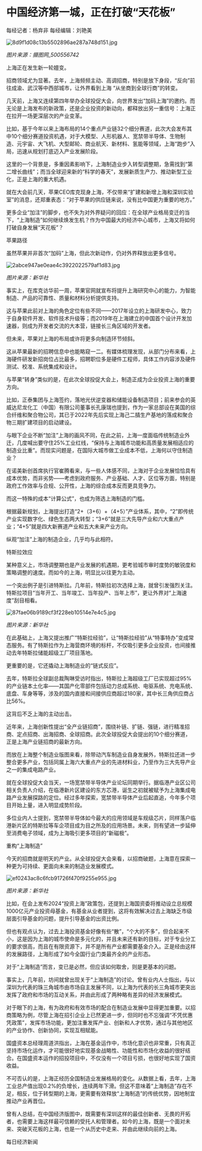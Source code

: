 # 中国经济第一城，正在打破“天花板”

每经记者：杨弃非 每经编辑：刘艳美

![8d9f1d08c13b5502896ae287a748d151.jpg](https://raw.githubusercontent.com/qqhsx/qqnews_image/main/2024/04/02/中国经济第一城，正在打破“天花板”/8d9f1d08c13b5502896ae287a748d151.jpg)

 _图片来源：摄图网_500556742_

上海正在发生新一轮嬗变。

招商领域尤为显著。去年，上海频频主动、高调招商，特别是放下身段，“反向”前往成渝、武汉等中西部城市，让外界看到上海 “从坐商到全球行商”的转变。

几天前，上海又连续第四年举办全球投促大会，向世界发出“加码上海”的邀约。而无论是上海发布的新政策，还是企业投资的新动向，都释放出另一重信号：上海正在拉开一场更深层次的产业变革。

比如，基于今年以来上海布局的14个重点产业链32个细分赛道，此次大会发布其中10个细分赛道投资机遇，对于大模型、人形机器人、宽禁带半导体、生物制造、元宇宙、大飞机、大型邮轮、商业航天、新材料、氢能等领域，上海“跑步”入局，迅速从规划打底迈入产业发展阶段。

这里的一个背景是，多重因素影响下，上海制造业步入转型调整期，急需找到“第二增长曲线”；而当全球迎来新的“科学的春天”，发展新质生产力、推动新型工业化，正是上海的重大机遇。

就在大会前几天，苹果CEO库克现身上海，不仅带来“扩建和新增上海和深圳实验室”的消息，还郑重表态：“对于苹果的供应链来说，没有比中国更为重要的地方。”

更多企业“加注”的脚步，也不失为对外界疑问的回应：在全球产业格局变迁的当下，“上海制造”如何继续焕发生机？作为中国最大的经济中心城市，上海又将如何打破自身发展“天花板”？

苹果路径

虽然苹果并非首次“加码”上海，但此次新动作，仍对外界释放出更多信号。

![2abce947ae0eae4c3922022579af1d83.jpg](https://raw.githubusercontent.com/qqhsx/qqnews_image/main/2024/04/02/中国经济第一城，正在打破“天花板”/2abce947ae0eae4c3922022579af1d83.jpg)

_图片来源：新华社_

事实上，在库克访华前一周，苹果官网就宣布将提升上海研究中心的能力，为智能制造、产品的可靠性、质量和材料分析提供支持。

这与苹果此前对上海的角色定位有些不同——2017年设立的上海研发中心，致力于自身软件开发、软件技术升级等；而2019年在上海建立的中国首个设计开发加速器，则成为开发者交流的大本营，链接长三角区域的开发者。

但未来，苹果对上海的布局或许将更多向制造环节倾斜。

这从苹果最新的招聘信息中也能略窥一二。有媒体梳理发现，从部门分布来看，上海硬件研发新招岗位占比最多，招聘职位多是硬件工程师，具体工作内容涉及硬件测试、校准、系统集成和设计。

与苹果“转身”类似的是，在此次全球投促大会上，制造正成为企业投资上海的重要方向。

比如，正泰集团与上海签约，落地光伏逆变器和储能设备制造项目；前来参会的英威达尼龙化工（中国）有限公司董事长孔康瑞也提到，作为一家总部设在美国的综合纤维和聚合物公司，其已于2022年先后实现上海己二腈生产基地的落成和聚合物三期扩建项目的启动建设。

与眼下企业不断“加注”上海的画风不同，在此之前，上海一度面临传统制造业外迁，几度喊出要守住25%工业红线，“保持与上海城市功能和高质量发展相适应的制造业比重”。而现实问题是，在国际大城市做工业成本不低，上海何以守住制造业？

在诺美新创首席执行官崔腾看来，与一些人体感不同，上海对于企业发展恰恰具有成本优势，而非劣势——考虑到政府服务、产业基础、人才、区位等方面，特别是政府工作效率与合规、公开性，上海的综合成本反而更具竞争力。

而这一特殊的成本“计算公式”，也成为筛选上海制造的门槛。

根据最新规划，上海提出打造“2+（3+6）+（4+5）”产业体系，其中，“2”即传统产业实现数字化、绿色生态两大转型；“3+6”就是三大先导产业和六大重点产业；“4+5”就是四大新赛道产业和五大未来产业方向。

纵观“加注”上海的制造企业，几乎均与此相符。

特斯拉效应

某种意义上，市场调整期也是产业发展的机遇期，更考验城市审时度势的敏锐度和策略调整的速度。而如今的上海，明显比以往更为主动。

一个突出例子是引进特斯拉。几年前，特斯拉初次选择上海，就曾引发强烈关注。特斯拉项目“当年开工、当年竣工、当年投产、当年上市”，更让外界对“上海速度”刮目相看。

![87fae06b9189cf3f228eb10514e7e4c5.jpg](https://raw.githubusercontent.com/qqhsx/qqnews_image/main/2024/04/02/中国经济第一城，正在打破“天花板”/87fae06b9189cf3f228eb10514e7e4c5.jpg)

_图片来源：新华社_

在此基础上，上海又提出推广“特斯拉经验”，让“特斯拉经验”从“特事特办”变成常态服务。有了特斯拉作为上海营商环境的标杆，不仅吸引更多企业投资，也间接推动去年特斯拉储能超级工厂项目落地。

更重要的是，它还撬动上海制造业的“链式反应”。

去年，特斯拉全球副总裁陶琳受访时指出，特斯拉上海超级工厂已实现超过95%的产业链本土化率——其国产化零部件包括动力总成系统、电驱系统、充电系统、底盘、车身等等，涉及的国内直接和间接供应商超过180家，其中长三角供应商占比56%。

这背后不乏上海的主动出击。

近年来，上海创新性提出“全产业链招商”，围绕补链、扩链、强链，进行精准招商、定点招商、出海招商、全球招商。此次全球投促大会提出的10个细分赛道，正是上海产业链招商的最新方向。

而放在上海整个制造业版图来看，除带动汽车制造业自身发展外，特斯拉还进一步整合更多产业，包括同属上海六大重点产业的先进材料业，乃至作为三大先导产业之一的集成电路产业。

就在全球投促大会当天，一场宽禁带半导体产业论坛同期举行。据临港产业区公司相关负责人介绍，在临港新片区建设的东方芯港，诞生之初就被赋予为上海集成电路产业发展探路的定位。经过多年探索，宽禁带半导体产业后起直追，今年多个项目开始上量，进入明显成势阶段。

多位业内人士提到，宽禁带半导体如今最大的应用领域是车规级芯片，同样落户临港新片区的特斯拉等车企项目成为目之所及的应用场景。未来，则有望进一步延伸至消费电子领域，成为上海吸引更多项目的“新磁极”。

重构“上海制造”

今天的招商就是明天的产业。从全球投促大会来看，以招商破题，上海意在探索一种更为可持续、更面向未来的制造业发展模式。

![ef0243ac8c6fcb91726f470f9255e955.jpg](https://raw.githubusercontent.com/qqhsx/qqnews_image/main/2024/04/02/中国经济第一城，正在打破“天花板”/ef0243ac8c6fcb91726f470f9255e955.jpg)

_图片来源：新华社_

比如，在会上发布2024“投资上海”政策包，还提到上海国资委将推动设立总规模1000亿元产业投资母基金，有基金从业者提到，这将有效解决过去上海缺乏市级层面引导基金的问题，提升引导基金的出资比例。

但也有观点认为，过去上海投资基金好像有些“散”，“个大的不多”，但合起来不小，这是因为上海的城市使命是多元化的，并且未来还有新的目标，对于专业分工的要求很高，而且在有限资源下，并不是所有产业都需要基金介入。正是经由这样的发展路径，上海形成了如今全国行业门类最齐全的产业形态。

对于“上海制造”而言，变已是必然，但应该如何取舍，则是更基本的问题。

事实上，几年前，坊间就曾出现关于“上海制造”的讨论。曾有业内人士指出，与以深圳为代表的珠三角城市由市场自主发展不同，以上海为代表的长三角城市更突出发挥了政府和市场的互动关系，并由此形成了两种略有差异的经济发展模式。

对于眼下的上海，有为政府和有效市场的配合在制造业发展中显得更加重要。以招商策略为例，尽管上海在招引企业上已然更进一步，但同时也不忘强调“不凭优惠凭政策”，发挥市场功能，更加注重发挥产业、创新和人才优势，通过与其他地区的产业协作、创新协同，实现互相赋能。

国盛资本总经理周道洪指出，上海在基金运作中，市场化意识也非常重，只有真正坚持市场化运作，才可能很好地实现基金战略性、功能性和市场化收益的很好结合。在国盛资本运作的招投项目中，不仅没有一个项目亏损，也很好地实现了国资收益。

不可否认的是，上海正经历全国制造业发展格局的变化。从数据上看，去年，上海工业总产值出现0.2%的负增长，连续两年下滑。但这不意味着“上海制造”存在不足，相反，位于转型期的上海，更需要有效释放“上海制造”的传统优势，因地制宜推动产业再晋位。

曾有人总结，在中国经济版图中，既需要有深圳这样的最佳创新者、无畏的开拓者，也需要上海这样最可信赖的受托人和管理者。如今的上海，既是一个面对未来、突破天花板的上海，也是一个从历史中走来、并由此继续向前的上海。

每日经济新闻

